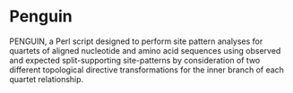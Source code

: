 # Penguin
PENGUIN, a Perl script designed to perform site pattern analyses for quartets of aligned nucleotide and amino acid sequences using observed and expected split-supporting site-patterns by consideration of two different topological directive transformations for the inner branch of each quartet relationship.
